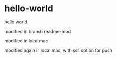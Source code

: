 # hello-world
hello world


modified in branch readme-mod

modified in local mac

modified again in local mac, with ssh option for push
